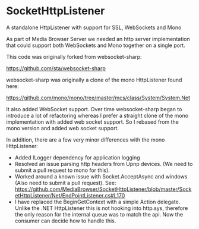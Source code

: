 SocketHttpListener
==================

A standalone HttpListener with support for SSL, WebSockets and Mono

As part of Media Browser Server we needed an http server implementation that could support both WebSockets and Mono together on a single port.

This code was originally forked from websocket-sharp:

https://github.com/sta/websocket-sharp

websocket-sharp was originally a clone of the mono HttpListener found here:

https://github.com/mono/mono/tree/master/mcs/class/System/System.Net

It also added WebSocket support. Over time websocket-sharp began to introduce a lot of refactoring whereas I prefer a straight clone of the mono implementation with added web socket support. So I rebased from the mono version and added web socket support.

In addition, there are a few very minor differences with the mono HttpListener:

* Added ILogger dependency for application logging
* Resolved an issue parsing http headers from Upnp devices. (We need to submit a pull request to mono for this).
* Worked around a known issue with Socket.AcceptAsync and windows (Also need to submit a pull request). See: https://github.com/MediaBrowser/SocketHttpListener/blob/master/SocketHttpListener/Net/EndPointListener.cs#L170
* I have replaced the BeginGetContext with a simple Action delegate. Unlike the .NET HttpListener this is not hooking into http.sys, therefore the only reason for the internal queue was to match the api. Now the consumer can decide how to handle this.

